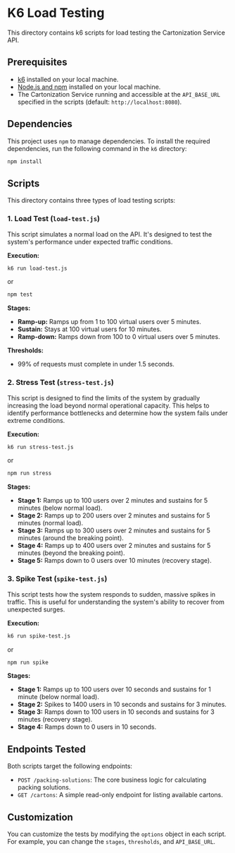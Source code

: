 # K6 Load Testing

This directory contains k6 scripts for load testing the Cartonization Service API.

## Prerequisites

- [k6](https://k6.io/docs/getting-started/installation/) installed on your local machine.
- [Node.js and npm](https://nodejs.org/en/download/) installed on your local machine.
- The Cartonization Service running and accessible at the `API_BASE_URL` specified in the scripts (default: `http://localhost:8080`).

## Dependencies

This project uses `npm` to manage dependencies. To install the required dependencies, run the following command in the `k6` directory:

```bash
npm install
```

## Scripts

This directory contains three types of load testing scripts:

### 1. Load Test (`load-test.js`)

This script simulates a normal load on the API. It's designed to test the system's performance under expected traffic conditions.

**Execution:**

```bash
k6 run load-test.js
```
or
```bash
npm test
```

**Stages:**

- **Ramp-up:** Ramps up from 1 to 100 virtual users over 5 minutes.
- **Sustain:** Stays at 100 virtual users for 10 minutes.
- **Ramp-down:** Ramps down from 100 to 0 virtual users over 5 minutes.

**Thresholds:**

- 99% of requests must complete in under 1.5 seconds.

### 2. Stress Test (`stress-test.js`)

This script is designed to find the limits of the system by gradually increasing the load beyond normal operational capacity. This helps to identify performance bottlenecks and determine how the system fails under extreme conditions.

**Execution:**

```bash
k6 run stress-test.js
```
or
```bash
npm run stress
```

**Stages:**

- **Stage 1:** Ramps up to 100 users over 2 minutes and sustains for 5 minutes (below normal load).
- **Stage 2:** Ramps up to 200 users over 2 minutes and sustains for 5 minutes (normal load).
- **Stage 3:** Ramps up to 300 users over 2 minutes and sustains for 5 minutes (around the breaking point).
- **Stage 4:** Ramps up to 400 users over 2 minutes and sustains for 5 minutes (beyond the breaking point).
- **Stage 5:** Ramps down to 0 users over 10 minutes (recovery stage).

### 3. Spike Test (`spike-test.js`)

This script tests how the system responds to sudden, massive spikes in traffic. This is useful for understanding the system's ability to recover from unexpected surges.

**Execution:**

```bash
k6 run spike-test.js
```
or
```bash
npm run spike
```

**Stages:**

- **Stage 1:** Ramps up to 100 users over 10 seconds and sustains for 1 minute (below normal load).
- **Stage 2:** Spikes to 1400 users in 10 seconds and sustains for 3 minutes.
- **Stage 3:** Ramps down to 100 users in 10 seconds and sustains for 3 minutes (recovery stage).
- **Stage 4:** Ramps down to 0 users in 10 seconds.

## Endpoints Tested

Both scripts target the following endpoints:

- `POST /packing-solutions`: The core business logic for calculating packing solutions.
- `GET /cartons`: A simple read-only endpoint for listing available cartons.

## Customization

You can customize the tests by modifying the `options` object in each script. For example, you can change the `stages`, `thresholds`, and `API_BASE_URL`.